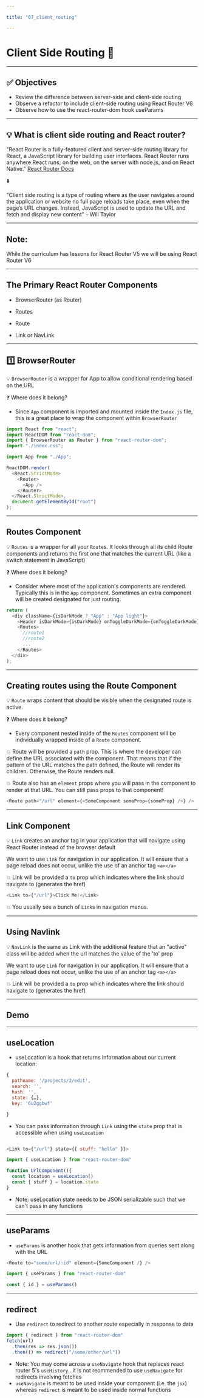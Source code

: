 ```yaml
---

title: "07_client_routing"

---
```


# Client Side Routing 📲 

---

## ✅ Objectives 

- Review the difference between server-side and client-side routing
- Observe a refactor to include client-side routing using React Router V6
- Observe how to use the react-router-dom hook useParams

---

## 💡 What is client side routing and React router?

"React Router is a fully-featured client and server-side routing library for React, a JavaScript library for building user interfaces. React Router runs anywhere React runs; on the web, on the server with node.js, and on React Native."
[React Router Docs](https://reactrouter.com/docs/en/v6/getting-started/tutorial)

⬇️

"Client side routing is a type of routing where as the user navigates around the application or website no full page reloads take place, even when the page’s URL changes. Instead, JavaScript is used to update the URL and fetch and display new content" - Will Taylor

---

## Note: 

While the curriculum has lessons for React Router V5 we will be using React Router V6

---

##  The Primary React Router Components 

- BrowserRouter (as Router)

- Routes

- Route

- Link or NavLink

---

##  1️⃣ BrowserRouter 

💡 `BrowserRouter` is a wrapper for App to allow conditional rendering based on the URL

❓ Where does it belong?

- Since `App` component is imported and mounted inside the `Index.js` file, this is a great place to wrap the component within `BrowserRouter`

```js
import React from "react";
import ReactDOM from "react-dom";
import { BrowserRouter as Router } from "react-router-dom";
import "./index.css";

import App from "./App";

ReactDOM.render(
  <React.StrictMode>
    <Router>
      <App />
    </Router>
  </React.StrictMode>,
  document.getElementById("root")
);
```

---

##  Routes Component 

💡 `Routes` is a wrapper for all your `Route`s. It looks through all its child Route components and returns the first one that matches the current URL (like a switch statement in JavaScript)

❓ Where does it belong?

- Consider where most of the application's components are rendered.  Typically this is in the `App` component. Sometimes an extra component will be created designated for just routing.

```js
return (
  <div className={isDarkMode ? "App" : "App light"}>
    <Header isDarkMode={isDarkMode} onToggleDarkMode={onToggleDarkMode} />
    <Routes>
      //route1
      //route2
      ...
    </Routes>
  </div>
);
```

---

##  Creating routes using the Route Component 

💡 `Route` wraps content that should be visible when the designated route is active.

❓ Where does it belong?

- Every component nested inside of the `Routes` component will be individually wrapped inside of a `Route` component.

💥 Route will be provided a `path` prop. This is where the developer can define the URL associated with the component. That means that if the pattern of the URL matches the path defined, the Route will render its children. Otherwise, the Route renders null.

💥 Route also has an `element` props where you will pass in the component to render at that URL.  You can still pass props to that component!

```js
<Route path="/url" element={<SomeComponent someProp={someProp} />} />
```


---


##  Link Component 

💡 `Link` creates an anchor tag in your application that will navigate using React Router instead of the browser default

We want to use `Link` for navigation in our application. It will ensure that a page reload does not occur, unlike the use of an anchor tag `<a></a>`

💥 Link will be provided a `to` prop which indicates where the link should navigate to (generates the href)

```js
<Link to={"/url"}>Click Me!</Link>
```

💥 You usually see a bunch of `Link`s in navigation menus.

---

##  Using Navlink 

💡 `NavLink` is the same as Link with the additional feature that an "active" class will be added when the url matches the value of the 'to' prop

We want to use `Link` for navigation in our application. It will ensure that a page reload does not occur, unlike the use of an anchor tag `<a></a>`

💥 Link will be provided a `to` prop which indicates where the link should navigate to (generates the href)

---

## Demo

---

## useLocation

- useLocation is a hook that returns information about our current location:

```js
{
  pathname: '/projects/2/edit', 
  search: '', 
  hash: '', 
  state: {…}, 
  key: '6u2ggbwf'

}
```
- You can pass information through `Link` using the `state` prop that is accessible when using `useLocation`

```js

<Link to={"/url"} state={{ stuff: "hello" }}>

```

```js
import { useLocation } from "react-router-dom" 

function UrlComponent(){
  const location = useLocation()
  const { stuff } = location.state
}

```

- Note: useLocation state needs to be JSON serializable such that we can't pass in any functions

---

## useParams

- `useParams` is another hook that gets information from queries sent along with the URL

```js
<Route to="some/url/:id" element={SomeComponent /} />
```

```js
import { useParams } from "react-router-dom"

const { id } = useParams()
```

---

## redirect

- Use `redirect` to redirect to another route especially in response to data

```js
import { redirect } from "react-router-dom"
fetch(url)
  .then(res => res.json())
  .then(() => redirect("/some/other/url"))
```

- Note: You may come across a `useNavigate` hook that replaces react router 5's `useHistory`...it is not reommended to use `useNavigate` for redirects involving fetches
- `useNavigate` is meant to be used inside your component (i.e. the `jsx`) whereas `redirect` is meant to be used inside normal functions